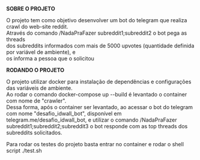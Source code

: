 <b>SOBRE O PROJETO</b>

O projeto tem como objetivo desenvolver um bot do telegram que realiza crawl do web-site reddit.<br>Através do comando /NadaPraFazer subreddit1;subreddit2 o bot pega as threads <br> dos subreddits informados com mais de 5000 upvotes (quantidade definida por variável de ambiente), e <br>os informa a pessoa que o solicitou

<b>RODANDO O PROJETO</b>

O projeto utilizar docker para instalação de dependências e configurações das variáveis de ambiente.<br>
Ao rodar o comando docker-compose up --build é levantado o container com nome de "crawler".<br>
Dessa forma, após o container ser levantado, ao acessar o bot do telegram com nome "desafio_idwall_bot", disponível em telegram.me/desafio_idwall_bot, e utilizar o comando /NadaPraFazer subreddit1;subreddit2;subreddit3 o bot responde com as top threads dos subreddits solicitados.<br>

Para rodar os testes do projeto basta entrar no container e rodar o shell script ./test.sh
